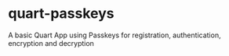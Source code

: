 # quart-passkeys
A basic Quart App using Passkeys for registration, authentication, encryption and decryption
